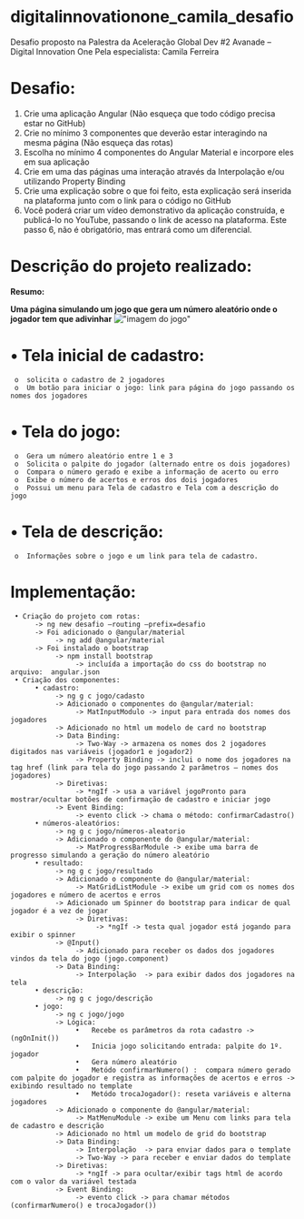 # digitalinnovationone_camila_desafio
Desafio proposto na Palestra da Aceleração Global Dev #2 Avanade – Digital Innovation One Pela especialista: Camila Ferreira

# Desafio:
1) Crie uma aplicação Angular (Não esqueça que todo código precisa estar no GitHub)
2) Crie no mínimo 3 componentes que deverão estar interagindo na mesma página (Não esqueça das rotas)
3) Escolha no mínimo 4 componentes do Angular Material e incorpore eles em sua aplicação
4) Crie em uma das páginas uma interação através da Interpolação e/ou utilizando Property Binding
5) Crie uma explicação sobre o que foi feito, esta explicação será inserida na plataforma junto com o link para o código no GitHub
6) Você poderá criar um vídeo demonstrativo da aplicação construída, e publicá-lo no YouTube, passando o link de acesso na plataforma. 
Este passo 6, não é obrigatório, mas entrará como um diferencial.


# Descrição do projeto realizado:

**Resumo:**

**Uma página simulando um jogo que gera um número aleatório onde o jogador tem que adivinhar**
!["imagem do jogo"](img/jogo.jpg)
# •	Tela inicial de cadastro:  
     o	solicita o cadastro de 2 jogadores
     o	Um botão para iniciar o jogo: link para página do jogo passando os nomes dos jogadores
# •	Tela do jogo:
     o	Gera um número aleatório entre 1 e 3
     o	Solicita o palpite do jogador (alternado entre os dois jogadores)
     o	Compara o número gerado e exibe a informação de acerto ou erro
     o	Exibe o número de acertos e erros dos dois jogadores
     o	Possui um menu para Tela de cadastro e Tela com a descrição do jogo
# •	Tela de descrição:
     o	Informações sobre o jogo e um link para tela de cadastro.
     
# Implementação:
     • Criação do projeto com rotas:
          -> ng new desafio –routing –prefix=desafio
          -> Foi adicionado o @angular/material
               -> ng add @angular/material
          -> Foi instalado o bootstrap
               -> npm install bootstrap
                    -> incluída a importação do css do bootstrap no arquivo:  angular.json
     • Criação dos componentes:
          • cadastro: 
               -> ng g c jogo/cadasto
               -> Adicionado o componentes do @angular/material:
                    -> MatInputModulo -> input para entrada dos nomes dos jogadores
               -> Adicionado no html um modelo de card no bootstrap
               -> Data Binding:
                    -> Two-Way -> armazena os nomes dos 2 jogadores digitados nas variáveis (jogador1 e jogador2)
                    -> Property Binding -> inclui o nome dos jogadores na tag href (link para tela do jogo passando 2 parâmetros – nomes dos jogadores)
               -> Diretivas:
                    -> *ngIf -> usa a variável jogoPronto para mostrar/ocultar botões de confirmação de cadastro e iniciar jogo
               -> Event Binding:
                    -> evento click -> chama o método: confirmarCadastro()
          • números-aleatórios:
               -> ng g c jogo/números-aleatorio
               -> Adicionado o componente do @angular/material:
                    -> MatProgressBarModule -> exibe uma barra de progresso simulando a geração do número aleatório
          • resultado:
               -> ng g c jogo/resultado
               -> Adicionado o componente do @angular/material:
                    -> MatGridListModule -> exibe um grid com os nomes dos jogadores e número de acertos e erros
               -> Adicionado um Spinner do bootstrap para indicar de qual jogador é a vez de jogar
                    -> Diretivas:
                         -> *ngIf -> testa qual jogador está jogando para exibir o spinner 
               -> @Input()
                    -> Adicionado para receber os dados dos jogadores vindos da tela do jogo (jogo.component)
               -> Data Binding:
                    -> Interpolação  -> para exibir dados dos jogadores na tela
          • descrição:
               -> ng g c jogo/descrição
          • jogo:
               -> ng c jogo/jogo
               -> Lógica:
                    •	Recebe os parâmetros da rota cadastro -> (ngOnInit())
                    •	Inicia jogo solicitando entrada: palpite do 1º. jogador
                    •	Gera número aleatório
                    •	Metódo confirmarNumero() :  compara número gerado com palpite do jogador e registra as informações de acertos e erros -> exibindo resultado no template
                    •	Metódo trocaJogador(): reseta variáveis e alterna jogadores
               -> Adicionado o componente do @angular/material:
                    -> MatMenuModule -> exibe um Menu com links para tela de cadastro e descrição
               -> Adicionado no html um modelo de grid do bootstrap
               -> Data Binding:
                    -> Interpolação  -> para enviar dados para o template
                    -> Two-Way -> para receber e enviar dados do template
               -> Diretivas:
                    -> *ngIf -> para ocultar/exibir tags html de acordo com o valor da variável testada
               -> Event Binding:
                    -> evento click -> para chamar métodos (confirmarNumero() e trocaJogador())


